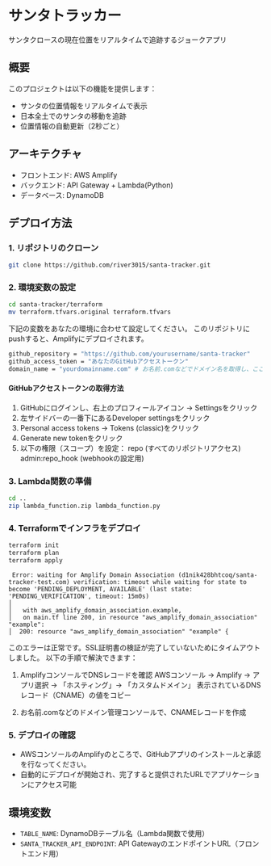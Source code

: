 # サンタトラッカー

サンタクロースの現在位置をリアルタイムで追跡するジョークアプリ

## 概要

このプロジェクトは以下の機能を提供します：
- サンタの位置情報をリアルタイムで表示
- 日本全土でのサンタの移動を追跡
- 位置情報の自動更新（2秒ごと）

## アーキテクチャ

- フロントエンド: AWS Amplify
- バックエンド: API Gateway + Lambda(Python)
- データベース: DynamoDB

## デプロイ方法

### 1. リポジトリのクローン
```bash
git clone https://github.com/river3015/santa-tracker.git
```

### 2. 環境変数の設定
```bash
cd santa-tracker/terraform
mv terraform.tfvars.original terraform.tfvars
```

下記の変数をあなたの環境に合わせて設定してください。
このリポジトリにpushすると、Amplifyにデプロイされます。
```bash
github_repository = "https://github.com/yourusername/santa-tracker"
github_access_token = "あなたのGitHubアクセストークン"
domain_name = "yourdomainname.com" # お名前.comなどでドメイン名を取得し、ここに設定
```

#### GitHubアクセストークンの取得方法
1. GitHubにログインし、右上のプロフィールアイコン → Settingsをクリック
2. 左サイドバーの一番下にあるDeveloper settingsをクリック
3. Personal access tokens → Tokens (classic)をクリック
4. Generate new tokenをクリック
5. 以下の権限（スコープ）を設定：
repo (すべてのリポジトリアクセス)
admin:repo_hook (webhookの設定用)

### 3. Lambda関数の準備
```bash
cd ..
zip lambda_function.zip lambda_function.py
```

### 4. Terraformでインフラをデプロイ
```bash
terraform init
terraform plan
terraform apply
```

```
 Error: waiting for Amplify Domain Association (d1nik428bhtcoq/santa-tracker-test.com) verification: timeout while waiting for state to become 'PENDING_DEPLOYMENT, AVAILABLE' (last state: 'PENDING_VERIFICATION', timeout: 15m0s)
│
│   with aws_amplify_domain_association.example,
│   on main.tf line 200, in resource "aws_amplify_domain_association" "example":
│  200: resource "aws_amplify_domain_association" "example" {
```
このエラーは正常です。SSL証明書の検証が完了していないためにタイムアウトしました。
以下の手順で解決できます：
1. AmplifyコンソールでDNSレコードを確認
AWSコンソール → Amplify → アプリ選択 → 「ホスティング」→ 「カスタムドメイン」
表示されているDNSレコード（CNAME）の値をコピー

2. お名前.comなどのドメイン管理コンソールで、CNAMEレコードを作成

### 5. デプロイの確認
- AWSコンソールのAmplifyのところで、GitHubアプリのインストールと承認を行なってください。
- 自動的にデプロイが開始され、完了すると提供されたURLでアプリケーションにアクセス可能

## 環境変数

- `TABLE_NAME`: DynamoDBテーブル名（Lambda関数で使用）
- `SANTA_TRACKER_API_ENDPOINT`: API GatewayのエンドポイントURL（フロントエンド用）